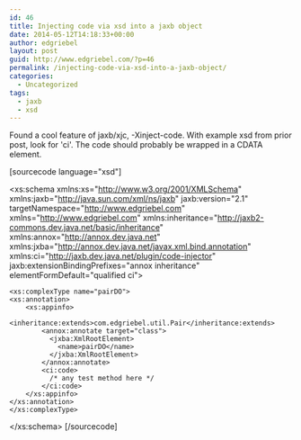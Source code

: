 ```yaml
---
id: 46
title: Injecting code via xsd into a jaxb object
date: 2014-05-12T14:18:33+00:00
author: edgriebel
layout: post
guid: http://www.edgriebel.com/?p=46
permalink: /injecting-code-via-xsd-into-a-jaxb-object/
categories:
  - Uncategorized
tags:
  - jaxb
  - xsd
---
```

Found a cool feature of jaxb/xjc, -Xinject-code. With example xsd from prior post, look for 'ci'. The code should probably be wrapped in a CDATA element.

[sourcecode language="xsd"]
<?xml version="1.0" encoding="UTF-8"?>
<xs:schema xmlns:xs="http://www.w3.org/2001/XMLSchema" 
          xmlns:jaxb="http://java.sun.com/xml/ns/jaxb"
          jaxb:version="2.1"
          targetNamespace="http://www.edgriebel.com"
          xmlns="http://www.edgriebel.com"
          xmlns:inheritance="http://jaxb2-commons.dev.java.net/basic/inheritance"
          xmlns:annox="http://annox.dev.java.net"
          xmlns:jxba="http://annox.dev.java.net/javax.xml.bind.annotation"
          xmlns:ci="http://jaxb.dev.java.net/plugin/code-injector"
          jaxb:extensionBindingPrefixes="annox inheritance"
          elementFormDefault="qualified ci">
 
    <xs:complexType name="pairDO">
    <xs:annotation> 
        <xs:appinfo> 
            <inheritance:extends>com.edgriebel.util.Pair</inheritance:extends>
            <annox:annotate target="class"> 
              <jxba:XmlRootElement>
                <name>pairDO</name>
              </jxba:XmlRootElement>
            </annox:annotate>
            <ci:code>
              /* any test method here */
            </ci:code>
        </xs:appinfo>
    </xs:annotation>
    </xs:complexType>
</xs:schema>
[/sourcecode]<strong></strong>